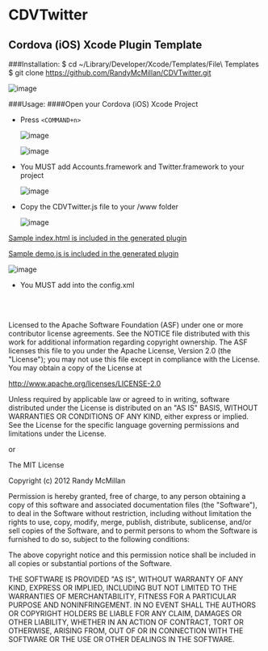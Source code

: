 CDVTwitter
===

Cordova (iOS) Xcode Plugin Template
---



###Installation:
    $ cd ~/Library/Developer/Xcode/Templates/File\ Templates
    $ git clone https://github.com/RandyMcMillan/CDVTwitter.git

![image](https://raw.github.com/RandyMcMillan/CDVTwitter/master/ScreenShot.png)

###Usage:
####Open your Cordova (iOS) Xcode Project

* Press `<COMMAND+n>`    

    ![image](https://raw.github.com/RandyMcMillan/CDVTwitter/master/ScreenShot2.png)  


    ![image](https://raw.github.com/RandyMcMillan/CDVTwitter/master/ScreenShot3.png)
    
* You MUST add Accounts.framework and Twitter.framework to your project
  
    ![image](https://raw.github.com/RandyMcMillan/CDVTwitter/master/ScreenShot3b.png)  

* Copy the CDVTwitter.js file to your /www folder

    ![image](https://raw.github.com/RandyMcMillan/CDVTwitter/master/ScreenShot4.png)
    
[Sample index.html is included in the generated plugin](https://raw.github.com/RandyMcMillan/CDVTwitter/master/CDVTwitter.xctemplate/index.html)

[Sample demo.js is included in the generated plugin](https://raw.github.com/RandyMcMillan/CDVTwitter/master/CDVTwitter.xctemplate/demo.js)

![image](https://raw.github.com/RandyMcMillan/CDVTwitter/master/ScreenShot1.png)

* You MUST add <plugin name="CDVTwitter" value="CDVTwitter" /> into the config.xml

<br><br>

 Licensed to the Apache Software Foundation (ASF) under one
 or more contributor license agreements.  See the NOTICE file
 distributed with this work for additional information
 regarding copyright ownership.  The ASF licenses this file
 to you under the Apache License, Version 2.0 (the
 "License"); you may not use this file except in compliance
 with the License.  You may obtain a copy of the License at
 
 http://www.apache.org/licenses/LICENSE-2.0
 
 Unless required by applicable law or agreed to in writing,
 software distributed under the License is distributed on an
 "AS IS" BASIS, WITHOUT WARRANTIES OR CONDITIONS OF ANY
 KIND, either express or implied.  See the License for the
 specific language governing permissions and limitations
 under the License.
 
 
 or 
 
 
The MIT License

Copyright (c) 2012 Randy McMillan

Permission is hereby granted, free of charge, to any person obtaining a copy of this software and associated documentation files (the "Software"), to deal in the Software without restriction, including without limitation the rights to use, copy, modify, merge, publish, distribute, sublicense, and/or sell copies of the Software, and to permit persons to whom the Software is furnished to do so, subject to the following conditions:

The above copyright notice and this permission notice shall be included in all copies or substantial portions of the Software.

THE SOFTWARE IS PROVIDED "AS IS", WITHOUT WARRANTY OF ANY KIND, EXPRESS OR IMPLIED, INCLUDING BUT NOT LIMITED TO THE WARRANTIES OF MERCHANTABILITY, FITNESS FOR A PARTICULAR PURPOSE AND NONINFRINGEMENT. IN NO EVENT SHALL THE AUTHORS OR COPYRIGHT HOLDERS BE LIABLE FOR ANY CLAIM, DAMAGES OR OTHER LIABILITY, WHETHER IN AN ACTION OF CONTRACT, TORT OR OTHERWISE, ARISING FROM, OUT OF OR IN CONNECTION WITH THE SOFTWARE OR THE USE OR OTHER DEALINGS IN THE SOFTWARE.
